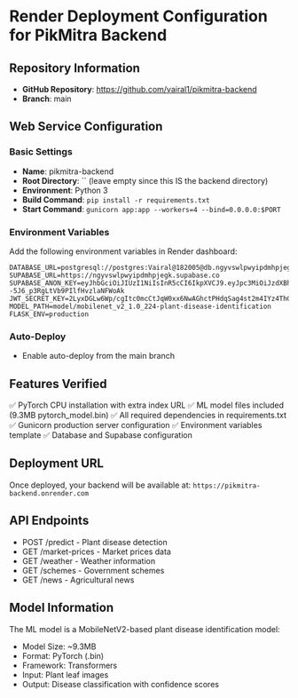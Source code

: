 # Render Deployment Configuration for PikMitra Backend

## Repository Information
- **GitHub Repository**: https://github.com/vairal1/pikmitra-backend
- **Branch**: main

## Web Service Configuration

### Basic Settings
- **Name**: pikmitra-backend
- **Root Directory**: `` (leave empty since this IS the backend directory)
- **Environment**: Python 3
- **Build Command**: `pip install -r requirements.txt`
- **Start Command**: `gunicorn app:app --workers=4 --bind=0.0.0.0:$PORT`

### Environment Variables
Add the following environment variables in Render dashboard:

```
DATABASE_URL=postgresql://postgres:Vairal@182005@db.ngyvswlpwyipdmhpjegk.supabase.co:5432/postgres
SUPABASE_URL=https://ngyvswlpwyipdmhpjegk.supabase.co
SUPABASE_ANON_KEY=eyJhbGciOiJIUzI1NiIsInR5cCI6IkpXVCJ9.eyJpc3MiOiJzdXBhYmFzZSIsInJlZiI6Im5neXZzd2xwd3lpcGRtaHBqZWdrIiwicm9sZSI6ImFub24iLCJpYXQiOjE3NTgxMzc4MjUsImV4cCI6MjA3MzcxMzgyNX0.3rMhj6AO0vIKM--5J6_p3RgLtVb9PIlfHvzlaNFWoAk
JWT_SECRET_KEY=2LyxDGLw6Wp/cgItc0mcCtJqW0xx6NwAGhctPHdqSag4st2m4IYz4ThG9Wtv0r6NGnSUxSbTIPV4MHWjdwkv1w==
MODEL_PATH=model/mobilenet_v2_1.0_224-plant-disease-identification
FLASK_ENV=production
```

### Auto-Deploy
- Enable auto-deploy from the main branch

## Features Verified
✅ PyTorch CPU installation with extra index URL
✅ ML model files included (9.3MB pytorch_model.bin)
✅ All required dependencies in requirements.txt
✅ Gunicorn production server configuration
✅ Environment variables template
✅ Database and Supabase configuration

## Deployment URL
Once deployed, your backend will be available at:
`https://pikmitra-backend.onrender.com`

## API Endpoints
- POST /predict - Plant disease detection
- GET /market-prices - Market prices data  
- GET /weather - Weather information
- GET /schemes - Government schemes
- GET /news - Agricultural news

## Model Information
The ML model is a MobileNetV2-based plant disease identification model:
- Model Size: ~9.3MB
- Format: PyTorch (.bin)
- Framework: Transformers
- Input: Plant leaf images
- Output: Disease classification with confidence scores